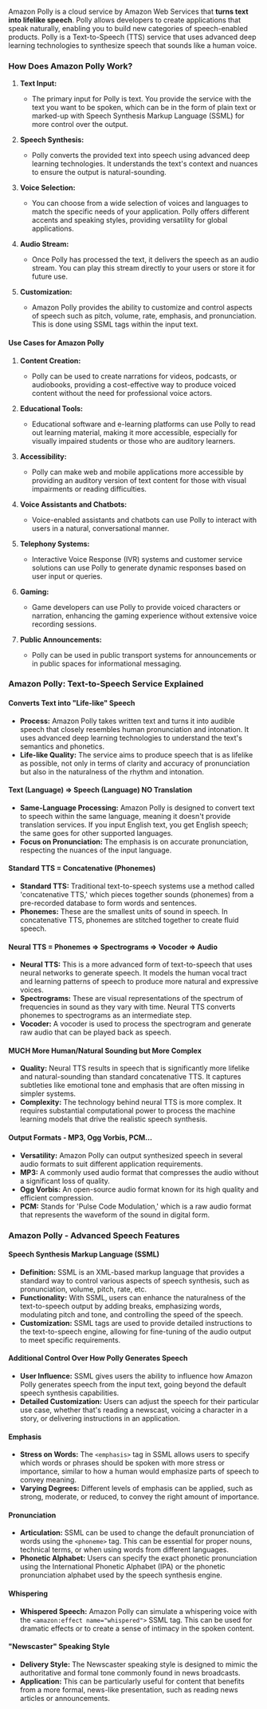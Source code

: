Amazon Polly is a cloud service by Amazon Web Services that **turns text into lifelike speech**. Polly allows developers to create applications that speak naturally, enabling you to build new categories of speech-enabled products. Polly is a Text-to-Speech (TTS) service that uses advanced deep learning technologies to synthesize speech that sounds like a human voice.

### How Does Amazon Polly Work?

1. **Text Input:**
    
    - The primary input for Polly is text. You provide the service with the text you want to be spoken, which can be in the form of plain text or marked-up with Speech Synthesis Markup Language (SSML) for more control over the output.
2. **Speech Synthesis:**
    
    - Polly converts the provided text into speech using advanced deep learning technologies. It understands the text's context and nuances to ensure the output is natural-sounding.
3. **Voice Selection:**
    
    - You can choose from a wide selection of voices and languages to match the specific needs of your application. Polly offers different accents and speaking styles, providing versatility for global applications.
4. **Audio Stream:**
    
    - Once Polly has processed the text, it delivers the speech as an audio stream. You can play this stream directly to your users or store it for future use.
5. **Customization:**
    
    - Amazon Polly provides the ability to customize and control aspects of speech such as pitch, volume, rate, emphasis, and pronunciation. This is done using SSML tags within the input text.

#### Use Cases for Amazon Polly

1. **Content Creation:**
    
    - Polly can be used to create narrations for videos, podcasts, or audiobooks, providing a cost-effective way to produce voiced content without the need for professional voice actors.
2. **Educational Tools:**
    
    - Educational software and e-learning platforms can use Polly to read out learning material, making it more accessible, especially for visually impaired students or those who are auditory learners.
3. **Accessibility:**
    
    - Polly can make web and mobile applications more accessible by providing an auditory version of text content for those with visual impairments or reading difficulties.
4. **Voice Assistants and Chatbots:**
    
    - Voice-enabled assistants and chatbots can use Polly to interact with users in a natural, conversational manner.
5. **Telephony Systems:**
    
    - Interactive Voice Response (IVR) systems and customer service solutions can use Polly to generate dynamic responses based on user input or queries.
6. **Gaming:**
    
    - Game developers can use Polly to provide voiced characters or narration, enhancing the gaming experience without extensive voice recording sessions.
7. **Public Announcements:**
    
    - Polly can be used in public transport systems for announcements or in public spaces for informational messaging.

### Amazon Polly: Text-to-Speech Service Explained

#### Converts Text into "Life-like" Speech

- **Process:** Amazon Polly takes written text and turns it into audible speech that closely resembles human pronunciation and intonation. It uses advanced deep learning technologies to understand the text's semantics and phonetics.
- **Life-like Quality:** The service aims to produce speech that is as lifelike as possible, not only in terms of clarity and accuracy of pronunciation but also in the naturalness of the rhythm and intonation.

#### Text (Language) => Speech (Language) NO Translation

- **Same-Language Processing:** Amazon Polly is designed to convert text to speech within the same language, meaning it doesn't provide translation services. If you input English text, you get English speech; the same goes for other supported languages.
- **Focus on Pronunciation:** The emphasis is on accurate pronunciation, respecting the nuances of the input language.

#### Standard TTS = Concatenative (Phonemes)

- **Standard TTS:** Traditional text-to-speech systems use a method called 'concatenative TTS,' which pieces together sounds (phonemes) from a pre-recorded database to form words and sentences.
- **Phonemes:** These are the smallest units of sound in speech. In concatenative TTS, phonemes are stitched together to create fluid speech.

#### Neural TTS = Phonemes => Spectrograms => Vocoder => Audio

- **Neural TTS:** This is a more advanced form of text-to-speech that uses neural networks to generate speech. It models the human vocal tract and learning patterns of speech to produce more natural and expressive voices.
- **Spectrograms:** These are visual representations of the spectrum of frequencies in sound as they vary with time. Neural TTS converts phonemes to spectrograms as an intermediate step.
- **Vocoder:** A vocoder is used to process the spectrogram and generate raw audio that can be played back as speech.

#### MUCH More Human/Natural Sounding but More Complex

- **Quality:** Neural TTS results in speech that is significantly more lifelike and natural-sounding than standard concatenative TTS. It captures subtleties like emotional tone and emphasis that are often missing in simpler systems.
- **Complexity:** The technology behind neural TTS is more complex. It requires substantial computational power to process the machine learning models that drive the realistic speech synthesis.

#### Output Formats - MP3, Ogg Vorbis, PCM...

- **Versatility:** Amazon Polly can output synthesized speech in several audio formats to suit different application requirements.
- **MP3:** A commonly used audio format that compresses the audio without a significant loss of quality.
- **Ogg Vorbis:** An open-source audio format known for its high quality and efficient compression.
- **PCM:** Stands for 'Pulse Code Modulation,' which is a raw audio format that represents the waveform of the sound in digital form.

### Amazon Polly - Advanced Speech Features

#### Speech Synthesis Markup Language (SSML)

- **Definition:** SSML is an XML-based markup language that provides a standard way to control various aspects of speech synthesis, such as pronunciation, volume, pitch, rate, etc.
- **Functionality:** With SSML, users can enhance the naturalness of the text-to-speech output by adding breaks, emphasizing words, modulating pitch and tone, and controlling the speed of the speech.
- **Customization:** SSML tags are used to provide detailed instructions to the text-to-speech engine, allowing for fine-tuning of the audio output to meet specific requirements.

#### Additional Control Over How Polly Generates Speech

- **User Influence:** SSML gives users the ability to influence how Amazon Polly generates speech from the input text, going beyond the default speech synthesis capabilities.
- **Detailed Customization:** Users can adjust the speech for their particular use case, whether that's reading a newscast, voicing a character in a story, or delivering instructions in an application.

#### Emphasis

- **Stress on Words:** The `<emphasis>` tag in SSML allows users to specify which words or phrases should be spoken with more stress or importance, similar to how a human would emphasize parts of speech to convey meaning.
- **Varying Degrees:** Different levels of emphasis can be applied, such as strong, moderate, or reduced, to convey the right amount of importance.

#### Pronunciation

- **Articulation:** SSML can be used to change the default pronunciation of words using the `<phoneme>` tag. This can be essential for proper nouns, technical terms, or when using words from different languages.
- **Phonetic Alphabet:** Users can specify the exact phonetic pronunciation using the International Phonetic Alphabet (IPA) or the phonetic pronunciation alphabet used by the speech synthesis engine.

#### Whispering

- **Whispered Speech:** Amazon Polly can simulate a whispering voice with the `<amazon:effect name="whispered">` SSML tag. This can be used for dramatic effects or to create a sense of intimacy in the spoken content.

#### "Newscaster" Speaking Style

- **Delivery Style:** The Newscaster speaking style is designed to mimic the authoritative and formal tone commonly found in news broadcasts.
- **Application:** This can be particularly useful for content that benefits from a more formal, news-like presentation, such as reading news articles or announcements.